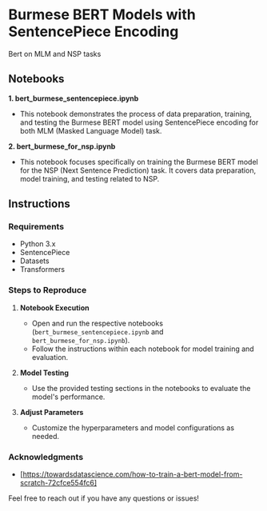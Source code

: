 # Burmese BERT Models with SentencePiece Encoding

Bert on MLM and NSP tasks

## Notebooks

**1. bert_burmese_sentencepiece.ipynb**
   - This notebook demonstrates the process of data preparation, training, and testing the Burmese BERT model using SentencePiece encoding for both MLM (Masked Language Model) task.

**2. bert_burmese_for_nsp.ipynb**
   - This notebook focuses specifically on training the Burmese BERT model for the NSP (Next Sentence Prediction) task. It covers data preparation, model training, and testing related to NSP.

## Instructions

### Requirements
- Python 3.x
- SentencePiece
- Datasets
- Transformers

### Steps to Reproduce

1. **Notebook Execution**
   - Open and run the respective notebooks (`bert_burmese_sentencepiece.ipynb` and `bert_burmese_for_nsp.ipynb`).
   - Follow the instructions within each notebook for model training and evaluation.

2. **Model Testing**
   - Use the provided testing sections in the notebooks to evaluate the model's performance.

3. **Adjust Parameters**
   - Customize the hyperparameters and model configurations as needed.

### Acknowledgments

- [https://towardsdatascience.com/how-to-train-a-bert-model-from-scratch-72cfce554fc6]

Feel free to reach out if you have any questions or issues!
